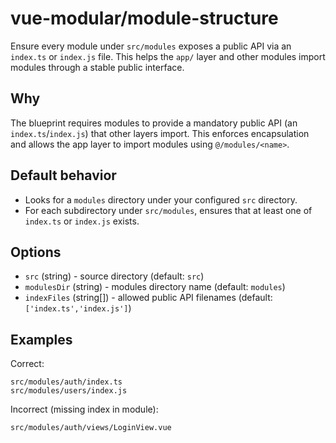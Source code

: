 # vue-modular/module-structure

Ensure every module under `src/modules` exposes a public API via an `index.ts` or `index.js` file. This helps the `app/` layer and other modules import modules through a stable public interface.

## Why

The blueprint requires modules to provide a mandatory public API (an `index.ts`/`index.js`) that other layers import. This enforces encapsulation and allows the app layer to import modules using `@/modules/<name>`.

## Default behavior

- Looks for a `modules` directory under your configured `src` directory.
- For each subdirectory under `src/modules`, ensures that at least one of `index.ts` or `index.js` exists.

## Options

- `src` (string) - source directory (default: `src`)
- `modulesDir` (string) - modules directory name (default: `modules`)
- `indexFiles` (string[]) - allowed public API filenames (default: `['index.ts','index.js']`)

## Examples

Correct:

```text
src/modules/auth/index.ts
src/modules/users/index.js
```

Incorrect (missing index in module):

```text
src/modules/auth/views/LoginView.vue
```

